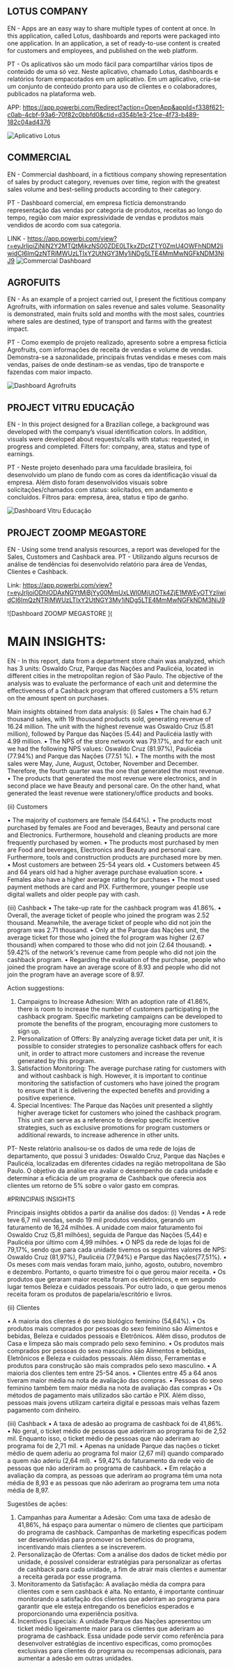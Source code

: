 ## LOTUS COMPANY

EN - Apps are an easy way to share multiple types of content at once. In this application, called Lotus, dashboards and reports were packaged into one application.
In an application, a set of ready-to-use content is created for customers and employees, and published on the web platform.

PT - Os aplicativos são um modo fácil para compartilhar vários tipos de conteúdo de uma só vez. Neste aplicativo, chamado Lotus, dashboards e relatórios foram empacotados em um aplicativo. 
Em um aplicativo, cria-se um conjunto de conteúdo pronto para uso de clientes e o colaboradores, publicados na plataforma web.

APP: https://app.powerbi.com/Redirect?action=OpenApp&appId=f338f621-c0ab-4cbf-93a6-70f82c0bbfd0&ctid=d354b1e3-21ce-4f73-b489-182c04ad4376

![Aplicativo Lotus](https://github.com/jessicabauer/BI_projects/blob/main/Dashboards%20PowerBI/APLICATIVO%20PBI.png)



## COMMERCIAL 
EN - Commercial dashboard, in a fictitious company showing representation of sales by product category, revenues over time, region with the greatest sales volume and best-selling products according to their category.

PT - Dashboard comercial, em empresa fictícia demonstrando representação das vendas por categoria de produtos, receitas ao longo do tempo, região com maior expressividade de vendas e produtos mais vendidos  de acordo com sua categoria.

LINK - https://app.powerbi.com/view?r=eyJrIjoiZjNjN2Y2MTQtMjkzNS00ZDE0LTkxZDctZTY0ZmU4OWFhNDM2IiwidCI6ImQzNTRiMWUzLTIxY2UtNGY3My1iNDg5LTE4MmMwNGFkNDM3NiJ9
![Commercial Dashboard ](https://github.com/jessicabauer/BI_projects/blob/main/Dashboards%20PowerBI/Dashboard%20PBI%20-%20Commercial.PNG)

## AGROFUITS

EN - As an example of a project carried out, I present the fictitious company Agrofruits, with information on sales revenue and sales volume.
Seasonality is demonstrated, main fruits sold and months with the most sales, countries where sales are destined, type of transport and farms with the greatest impact.

PT - Como exemplo de projeto realizado, apresento sobre a empresa fictícia Agrofruits, com informações de receita de vendas e volume de vendas. 
Demonstra-se a sazonalidade, principais frutas vendidas e meses com mais vendas, países de onde destinam-se as vendas, tipo de transporte e fazendas com maior impacto.

![Dashboard Agrofruits ](https://github.com/jessicabauer/BI_projects/blob/main/Dashboards%20PowerBI/Sales%20PowerBI%20-%20J%C3%A9ssica%20M%20Bauer.png?raw=true)

## PROJECT VITRU EDUCAÇÃO

EN - In this project designed for a Brazilian college, a background was developed with the company’s visual identification colors.
In addition, visuals were developed about requests/calls with status: requested, in progress and completed. Filters for: company, area, status and type of earnings.

PT - Neste projeto desenhado para uma faculdade brasileira, foi desenvolvido um plano de fundo com as cores da identificação visual da empresa.
Além disto foram desenvolvidos visuais sobre solicitações/chamados com status: solicitados, em andamento e concluídos. Filtros para: empresa, área, status e tipo de ganho.

![Dashboard Vitru Educação ](https://github.com/jessicabauer/BI_projects/blob/main/Dashboards%20PowerBI/Dashboard%20PBI%20-%20Vitru%20Educa%C3%A7%C3%A3o.PNG?raw=true)


## PROJECT ZOOMP MEGASTORE

EN - Using some trend analysis resources, a report was developed for the Sales, Customers and Cashback area.
PT - Utilizando alguns recursos de análise de tendências foi desenvolvido relatório para área de Vendas, Clientes e Cashback.

Link: https://app.powerbi.com/view?r=eyJrIjoiODhlODAxNGYtMjBjYy00MmUxLWI0MjUtOTk4ZjE1MWEyOTYzIiwidCI6ImQzNTRiMWUzLTIxY2UtNGY3My1iNDg5LTE4MmMwNGFkNDM3NiJ9

![Dashboard ZOOMP MEGASTORE ](

# MAIN INSIGHTS:

EN - In this report, data from a department store chain was analyzed, which has 3 units: Oswaldo Cruz, Parque das Nações and Paulicéia, located in different cities in the metropolitan region of São Paulo. The objective of the analysis was to evaluate the performance of each unit and determine the effectiveness of a Cashback program that offered customers a 5% return on the amount spent on purchases.

Main insights obtained from data analysis:
(i) Sales
• The chain had 6.7 thousand sales, with 19 thousand products sold, generating revenue of 16.24 million. The unit with the highest revenue was Oswaldo Cruz (5.81 million), followed by Parque das Nações (5.44) and Paulicéia lastly with 4.99 million.
• The NPS of the store network was 79.17%, and for each unit we had the following NPS values: Oswaldo Cruz (81.97%), Paulicéia (77.94%) and Parque das Nações (77.51 %).
• The months with the most sales were May, June, August, October, November and December. Therefore, the fourth quarter was the one that generated the most revenue.
• The products that generated the most revenue were electronics, and in second place we have Beauty and personal care. On the other hand, what generated the least revenue were stationery/office products and books.

(ii) Customers

• The majority of customers are female (54.64%).
• The products most purchased by females are Food and beverages, Beauty and personal care and Electronics. Furthermore, household and cleaning products are more frequently purchased by women.
• The products most purchased by men are Food and beverages, Electronics and Beauty and personal care. Furthermore, tools and construction products are purchased more by men.
• Most customers are between 25-54 years old.
• Customers between 45 and 64 years old had a higher average purchase evaluation score.
• Females also have a higher average rating for purchases
• The most used payment methods are card and PIX. Furthermore, younger people use digital wallets and older people pay with cash.

(iii) Cashback
• The take-up rate for the cashback program was 41.86%.
• Overall, the average ticket of people who joined the program was 2.52 thousand. Meanwhile, the average ticket of people who did not join the program was 2.71 thousand.
• Only at the Parque das Nações unit, the average ticket for those who joined the fol program was higher (2.67 thousand) when compared to those who did not join (2.64 thousand).
• 59.42% of the network's revenue came from people who did not join the cashback program.
• Regarding the evaluation of the purchase, people who joined the program have an average score of 8.93 and people who did not join the program have an average score of 8.97.

Action suggestions:

1. Campaigns to Increase Adhesion: With an adoption rate of 41.86%, there is room to increase the number of customers participating in the cashback program. Specific marketing campaigns can be developed to promote the benefits of the program, encouraging more customers to sign up.
2. Personalization of Offers: By analyzing average ticket data per unit, it is possible to consider strategies to personalize cashback offers for each unit, in order to attract more customers and increase the revenue generated by this program.
3. Satisfaction Monitoring: The average purchase rating for customers with and without cashback is high. However, it is important to continue monitoring the satisfaction of customers who have joined the program to ensure that it is delivering the expected benefits and providing a positive experience.
4. Special Incentives: The Parque das Nações unit presented a slightly higher average ticket for customers who joined the cashback program. This unit can serve as a reference to develop specific incentive strategies, such as exclusive promotions for program customers or additional rewards, to increase adherence in other units.
   

PT- Neste relatório analisou-se os dados de uma rede de lojas de departamento, que possui 3 unidades: Oswaldo Cruz, Parque das Nações e Paulicéia, localizadas em diferentes cidades na região metropolitana de São Paulo. O objetivo da análise era avaliar o desempenho de cada unidade e determinar a eficácia de um programa de Cashback que oferecia aos clientes um retorno de 5% sobre o valor gasto em compras.

#PRINCIPAIS INSIGHTS 

Principais insights obtidos a partir da análise dos dados:
(i)	Vendas
•	A rede teve 6,7 mil vendas, sendo 19 mil produtos vendidos, gerando um faturamento de 16,24 milhões. A unidade com maior faturamento foi Oswaldo Cruz (5,81 milhões), seguida de Parque das Nações (5,44) e Paulicéia por último com 4,99 milhões.
•	O NPS da rede de lojas foi de 79,17%, sendo que para cada unidade tivemos os seguintes valores de NPS: Oswaldo Cruz (81,97%), Paulicéia (77,94%) e Parque das Nações(77,51%).
•	Os meses com mais vendas foram maio, junho, agosto, outubro, novembro e dezembro. Portanto, o quarto trimestre foi o que gerou maior receita.
•	Os produtos que geraram maior receita foram os eletrônicos, e em segundo lugar temos Beleza e cuidados pessoais.´Por outro lado, o que gerou menos receita foram os produtos de papelaria/escritório e livros.

(ii)	Clientes

•	A maioria dos clientes é do sexo biológico feminino (54,64%).
•	Os produtos mais comprados por pessoas do sexo feminino são Alimentos e bebidas, Beleza e cuidados pessoais e Eletrônicos. Além disso, produtos de Casa e limpeza são mais comprado pelo sexo feminino.
•	Os produtos mais comprados por pessoas do sexo masculino são Alimentos e bebidas, Eletrônicos e Beleza e cuidados pessoais. Além disso, Ferramentas e produtos para construção são mais comprados pelo sexo masculino.
•	A maioria dos clientes tem entre 25-54 anos.
•	Clientes entre 45 a 64 anos tiveram maior média na nota de avaliação das compras.
•	Pessoas do sexo feminino também tem maior média na nota de avaliação das compras
•	Os métodos de pagamento mais utilizados são cartão e PIX. Além disso, pessoas mais jovens utilizam carteira digital e pessoas mais velhas fazem pagamento com dinheiro.

(iii)	Cashback
•	A taxa de adesão ao programa de cashback foi de 41,86%.
•	No geral, o ticket médio de pessoas que aderiram ao programa foi de 2,52 mil. Enquanto isso, o ticket médio de pessoas que não aderiram ao programa foi de 2,71 mil.
•	Apenas na unidade Parque das nações o ticket médio de quem aderiu ao programa fol maior (2,67 mil) quando comparado a quem não aderiu (2,64 mil).
•	59,42% do faturamento da rede veio de pessoas que não aderiram ao programa de cashback.
•	Em relação a avaliação da compra, as pessoas que aderiram ao programa têm uma nota média de 8,93 e as pessoas que não aderiram ao programa tem uma nota média de 8,97.

Sugestões de ações:

1.	Campanhas para Aumentar a Adesão: Com uma taxa de adesão de 41,86%, há espaço para aumentar o número de clientes que participam do programa de cashback. Campanhas de marketing especificas podem ser desenvolvidas para promover os beneficios do programa, incentivando mais clientes a se inscreverem.
2.	Personalização de Ofertas: Com a análise dos dados de ticket médio por unidade, é possível considerar estratégias para personalizar as ofertas de cashback para cada unidade, a fim de atrair mais clientes e aumentar a receita gerada por esse programa.
3.	Monitoramento da Satisfação: A avaliação média da compra para clientes com e sem cashback é alta. No entanto, é importante continuar monitorando a satisfação dos clientes que aderiram ao programa para garantir que ele esteja entregando os beneficios esperados e proporcionando uma experiência positiva.
4.	Incentivos Especiais: A unidade Parque das Nações apresentou um ticket médio ligeiramente maior para os clientes que aderiram ao programa de cashback. Essa unidade pode servir como referência para desenvolver estratégias de incentivo especificas, como promoções exclusivas para clientes do programa ou recompensas adicionais, para aumentar a adesão em outras unidades.


